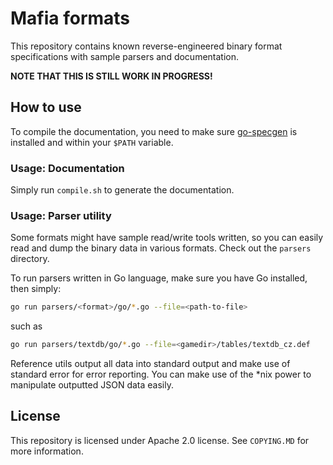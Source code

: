 # Mafia formats
This repository contains known reverse-engineered binary format specifications with sample parsers and documentation.

**NOTE THAT THIS IS STILL WORK IN PROGRESS!**

## How to use
To compile the documentation, you need to make sure [go-specgen](https://github.com/zaklaus/go-specgen) is installed and within your `$PATH` variable.

### Usage: Documentation
Simply run `compile.sh` to generate the documentation.

### Usage: Parser utility
Some formats might have sample read/write tools written, so you can easily read and dump the binary data in various formats. Check out the `parsers` directory.

To run parsers written in Go language, make sure you have Go installed, then simply:
```sh
go run parsers/<format>/go/*.go --file=<path-to-file>
```

such as
```sh
go run parsers/textdb/go/*.go --file=<gamedir>/tables/textdb_cz.def
```

Reference utils output all data into standard output and make use of standard error for error reporting. You can make use of the *nix power to manipulate outputted JSON data easily.

## License
This repository is licensed under Apache 2.0 license. See `COPYING.MD` for more information.

